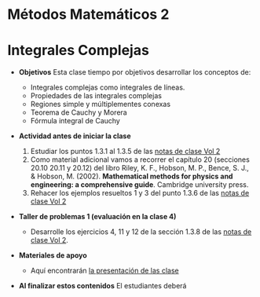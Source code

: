 # Métodos Matemáticos 2
# Integrales Complejas

+ **Objetivos**
Esta clase tiempo por objetivos desarrollar los conceptos de:
  + Integrales complejas como integrales de líneas.
  + Propiedades de las integrales complejas
  + Regiones simple y múltiplementes conexas
  + Teorema de Cauchy y Morera
  + Fórmula integral de Cauchy  

+ **Actividad antes de iniciar la clase**
  1. Estudiar los puntos 1.3.1 al 1.3.5 de las [notas de clase Vol 2](https://github.com/nunezluis/MisCursos/blob/main/MisMateriales/LibrosCapitulos/VolumenDOS.pdf)
  2. Como material adicional vamos a recorrer el capítulo 20 (secciones 20.10 20.11 y 20.12) del libro Riley, K. F., Hobson, M. P., Bence, S. J., & Hobson, M. (2002). **Mathematical methods for physics and engineering: a comprehensive guide**. Cambridge university press.
  3. Rehacer los ejemplos resueltos 1 y 3 del punto 1.3.6 de las [notas de clase Vol 2](https://github.com/nunezluis/MisCursos/blob/main/MisMateriales/LibrosCapitulos/VolumenDOS.pdf)

+ **Taller de problemas 1 (evaluación en la clase 4)**
    + Desarrolle los ejercicios 4, 11 y 12 de la sección 1.3.8 de las [notas de clase Vol 2](https://github.com/nunezluis/MisCursos/blob/main/MisMateriales/LibrosCapitulos/VolumenDOS.pdf).

+ **Materiales de apoyo**
    + Aquí encontrarán [la presentación de las clase](https://github.com/nunezluis/MisCursos/blob/main/MisMateriales/Presentaciones/M2_3_Integrales.pdf) 

 + **Al finalizar estos contenidos** El estudiantes deberá

